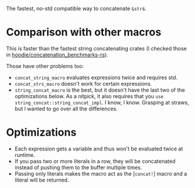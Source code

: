 The fastest, no-std compatible way to concatenate `&str`s.

# Comparison with other macros

This is faster than the fastest string concatenating crates (I checked those in [hoodie/concatenation_benchmarks-rs](https://github.com/hoodie/concatenation_benchmarks-rs#additional-macro-benches)).

Those have other problems too:
- `concat_string_macro` evaluates expressions twice and requires std.
- `concat_strs_macro` doesn't work for certain expressions.
- `string_concat_macro` is the best, but it doesn't have the last two of the optimizations below.
  As a nitpick, it also requires that you `use string_concat::string_concat_impl`.
  I know, I know. Grasping at straws, but I wanted to go over all the differences.

# Optimizations

- Each expression gets a variable and thus won't be evaluated twice at runtime.
- If you pass two or more literals in a row, they will be concatenated instead of pushing them to the buffer multiple times.
- Passing only literals makes the macro act as the [`concat!`] macro and a literal will be returned.